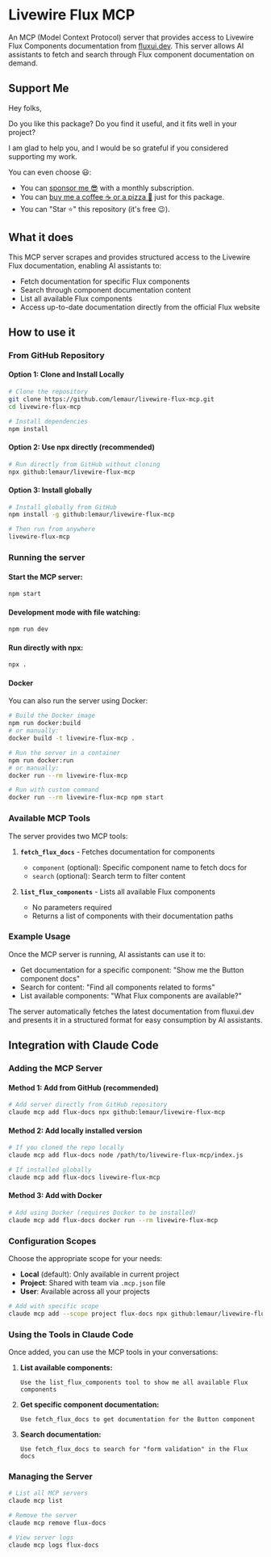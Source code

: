 # Livewire Flux MCP

An MCP (Model Context Protocol) server that provides access to Livewire Flux Components documentation from [fluxui.dev](https://fluxui.dev/docs/). This server allows AI assistants to fetch and search through Flux component documentation on demand.

## Support Me

Hey folks,

Do you like this package? Do you find it useful, and it fits well in your project?

I am glad to help you, and I would be so grateful if you considered supporting my work.

You can even choose 😃:
* You can [sponsor me 😎](https://github.com/sponsors/leMaur) with a monthly subscription.
* You can [buy me a coffee ☕ or a pizza 🍕](https://github.com/sponsors/leMaur?frequency=one-time&sponsor=leMaur) just for this package.
* You can "Star ⭐" this repository (it's free 😉).

## What it does

This MCP server scrapes and provides structured access to the Livewire Flux documentation, enabling AI assistants to:

- Fetch documentation for specific Flux components
- Search through component documentation content
- List all available Flux components
- Access up-to-date documentation directly from the official Flux website

## How to use it

### From GitHub Repository

#### Option 1: Clone and Install Locally
```bash
# Clone the repository
git clone https://github.com/lemaur/livewire-flux-mcp.git
cd livewire-flux-mcp

# Install dependencies
npm install
```

#### Option 2: Use npx directly (recommended)
```bash
# Run directly from GitHub without cloning
npx github:lemaur/livewire-flux-mcp
```

#### Option 3: Install globally
```bash
# Install globally from GitHub
npm install -g github:lemaur/livewire-flux-mcp

# Then run from anywhere
livewire-flux-mcp
```

### Running the server

#### Start the MCP server:
```bash
npm start
```

#### Development mode with file watching:
```bash
npm run dev
```

#### Run directly with npx:
```bash
npx .
```

#### Docker

You can also run the server using Docker:

```bash
# Build the Docker image
npm run docker:build
# or manually:
docker build -t livewire-flux-mcp .

# Run the server in a container
npm run docker:run
# or manually:
docker run --rm livewire-flux-mcp

# Run with custom command
docker run --rm livewire-flux-mcp npm start
```

### Available MCP Tools

The server provides two MCP tools:

1. **`fetch_flux_docs`** - Fetches documentation for components
   - `component` (optional): Specific component name to fetch docs for
   - `search` (optional): Search term to filter content

2. **`list_flux_components`** - Lists all available Flux components
   - No parameters required
   - Returns a list of components with their documentation paths

### Example Usage

Once the MCP server is running, AI assistants can use it to:

- Get documentation for a specific component: "Show me the Button component docs"
- Search for content: "Find all components related to forms"
- List available components: "What Flux components are available?"

The server automatically fetches the latest documentation from fluxui.dev and presents it in a structured format for easy consumption by AI assistants.

## Integration with Claude Code

### Adding the MCP Server

#### Method 1: Add from GitHub (recommended)
```bash
# Add server directly from GitHub repository
claude mcp add flux-docs npx github:lemaur/livewire-flux-mcp
```

#### Method 2: Add locally installed version
```bash
# If you cloned the repo locally
claude mcp add flux-docs node /path/to/livewire-flux-mcp/index.js

# If installed globally
claude mcp add flux-docs livewire-flux-mcp
```

#### Method 3: Add with Docker
```bash
# Add using Docker (requires Docker to be installed)
claude mcp add flux-docs docker run --rm livewire-flux-mcp
```

### Configuration Scopes

Choose the appropriate scope for your needs:

- **Local** (default): Only available in current project
- **Project**: Shared with team via `.mcp.json` file
- **User**: Available across all your projects

```bash
# Add with specific scope
claude mcp add --scope project flux-docs npx github:lemaur/livewire-flux-mcp
```

### Using the Tools in Claude Code

Once added, you can use the MCP tools in your conversations:

1. **List available components:**
   ```
   Use the list_flux_components tool to show me all available Flux components
   ```

2. **Get specific component documentation:**
   ```
   Use fetch_flux_docs to get documentation for the Button component
   ```

3. **Search documentation:**
   ```
   Use fetch_flux_docs to search for "form validation" in the Flux docs
   ```

### Managing the Server

```bash
# List all MCP servers
claude mcp list

# Remove the server
claude mcp remove flux-docs

# View server logs
claude mcp logs flux-docs
```
